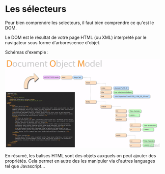 # Les sélecteurs

Pour bien comprendre les selecteurs, il faut bien comprendre ce qu'est le DOM.

Le DOM est le résultat de votre page HTML (ou XML) interprété par le navigateur sous forme d'arborescence d'objet.

Schémas d'exemple :

![DOM](img/DOM-1.png)

En résumé, les balises HTML sont des objets auxquels on peut ajouter des propriétés. Cela permet en autre des les manipuler via d'autres languages tel que Javascript...







